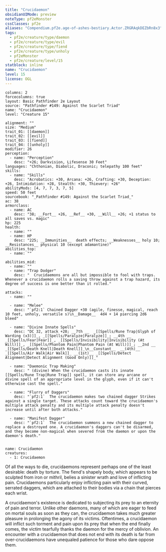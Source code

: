 ```yaml
---
title: "Crucidaemon"
obsidianUIMode: preview
noteType: pf2eMonster
cssClasses: pf2e
aliases: "Compendium.pf2e.age-of-ashes-bestiary.Actor.ZRGRAqkDEZbRn8x3" 
tags:
  - pf2e/creature/type/daemon
  - pf2e/creature/type/evil
  - pf2e/creature/type/fiend
  - pf2e/creature/type/unholy
  - pf2eMonster
  - pf2e/creature/level/15
statblock: inline
name: "Crucidaemon"
level: 15
license: OGL
---
```


```statblock
columns: 2
forcecolumns: true
layout: Basic Pathfinder 2e Layout
source: "Pathfinder #149: Against the Scarlet Triad"
name: "Crucidaemon"
level: "Creature 15"

alignment: ""
size: "Medium"
trait_01: [[daemon]]
trait_02: [[evil]]
trait_03: [[fiend]]
trait_04: [[unholy]]
modifier: 26
perception:
  - name: "Perception"
    desc: "+26; Darkvision, Lifesense 30 Feet"
languages: "Chthonian, Diabolic, Draconic; telepathy 100 feet"
skills:
  - name: "Skills"
    desc: "Acrobatics: +30, Arcana: +26, Crafting: +30, Deception: +26, Intimidation: +28, Stealth: +30, Thievery: +26"
abilityMods: [4, 7, 7, 3, 7, 5]
speed: 50 feet
sourcebook: "_Pathfinder #149: Against the Scarlet Triad_"
ac: 38
armorclass:
  - name: AC
    desc: "38; __Fort__ +26, __Ref__ +30, __Will__ +26; +1 status to all saves vs. magic"
hp: 225
health:
  - name: ""
  - name: HP
    desc: "225; __Immunities__  death effects; __Weaknesses__ holy 10; __Resistances__ physical 10 (except adamantine)"
abilities_top:
  - name: ""

abilities_mid:
  - name: ""
  - name: "Trap Dodger"
    desc: "  Crucidaemons are all but impossible to fool with traps. Whenever a crucidaemon rolls a saving throw against a trap hazard, its degree of success is one better than it rolled."

attacks:
  - name: ""

  - name: "Melee"
    desc: "`pf2:1` Chained Dagger +30 (agile, finesse, magical, reach 10 feet, unholy, versatile s)\n__Damage__  4d4 + 14 piercing 2d6 bleed"

  - name: "Divine Innate Spells"
    desc: "DC 32, attack +28; __7th __  _[[Spells/Rune Trap|Glyph of Warding (x3)]]_, _[[Spells/Paralyze|Paralyze]]_; __4th __  _[[Spells/Fear|Fear]]_, _[[Spells/Invisibility|Invisibility (At Will)]]_, _[[Spells/Phantom Pain|Phantom Pain (At Will)]]_; __2nd __  _[[Spells/Death Knell|Death Knell]]_\n__Constant__  __(4th)__ _[[Spells/Air Walk|Air Walk]]_ __(1st)__ _[[Spells/Detect Alignment|Detect Alignment (Good Only)]]_"

  - name: "Daemonic Trap Making"
    desc: " (divine) When the crucidaemon casts its innate [[Spells/Rune Trap|Rune Trap]] spell, it can store any arcane or divine spell of an appropriate level in the glyph, even if it can't otherwise cast the spell."

  - name: "Flurry of Daggers"
    desc: "`pf2:1`  The crucidaemon makes two chained dagger Strikes against a single target. These attacks count toward the crucidaemon's multiple attack penalty and its multiple attack penalty doesn't increase until after both attacks."

  - name: "Manifest Dagger"
    desc: "`pf2:1`  The crucidaemon summons a new chained dagger to replace a destroyed one. A crucidaemon's daggers can't be disarmed, and they become non-magical when severed from the daemon or upon the daemon's death."
 
```

```encounter-table
name: Crucidaemon
creatures:
  - 1: Crucidaemon
```



Of all the ways to die, crucidaemons represent perhaps one of the least desirable: death by torture. The fiend's shapely body, which appears to be sculpted from iron or mithril, belies a sinister wrath and love of inflicting pain. Crucidaemons particularly enjoy inflicting pain with their curved, serrated daggers, which are attached to their bodies via a chain that pierces each wrist.

A crucidaemon's existence is dedicated to subjecting its prey to an eternity of pain and terror. Unlike other daemons, many of which are eager to feed on mortal souls as soon as they can, the crucidaemon takes much greater pleasure in prolonging the agony of its victims. Oftentimes, a crucidaemon will inflict such torment and pain upon its prey that when the end finally comes, the victim tearfully thanks the daemon for the mercy of oblivion. An encounter with a crucidaemon that does not end with its death is far from over-crucidaemons have unequaled patience for those who dare oppose them.
